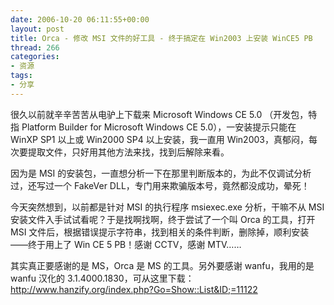 ```yaml
---
date: 2006-10-20 06:11:55+00:00
layout: post
title: Orca - 修改 MSI 文件的好工具 - 终于搞定在 Win2003 上安装 WinCE5 PB
thread: 266
categories:
- 资源
tags:
- 分享
---
```


很久以前就辛辛苦苦从电驴上下载来 Microsoft Windows CE 5.0 （开发包，特指 Platform Builder for Microsoft Windows CE 5.0），一安装提示只能在 WinXP SP1 以上或 Win2000 SP4 以上安装，我一直用 Win2003，真郁闷，每次要提取文件，只好用其他方法来找，找到后解除来看。  
  
因为是 MSI 的安装包，一直想分析一下在那里判断版本的，为此不仅调试分析过，还写过一个 FakeVer DLL，专门用来欺骗版本号，竟然都没成功，晕死！  
  
今天突然想到，以前都是针对 MSI 的执行程序 msiexec.exe 分析，干嘛不从 MSI 安装文件入手试试看呢？于是找啊找啊，终于尝试了一个叫 Orca 的工具，打开 MSI 文件后，根据错误提示字符串，找到相关的条件判断，删除掉，顺利安装——终于用上了 Win CE 5 PB！感谢 CCTV，感谢 MTV……  
  
其实真正要感谢的是 MS，Orca 是 MS 的工具。另外要感谢 wanfu，我用的是 wanfu 汉化的 3.1.4000.1830，可从这里下载：http://www.hanzify.org/index.php?Go=Show::List&ID;=11122  

